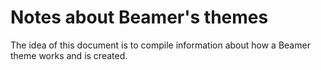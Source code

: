 # Notes about Beamer's themes

The idea of this document is to compile information about how a Beamer theme works and is created.
